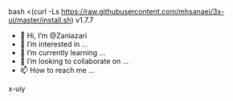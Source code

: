 bash <(curl -Ls https://raw.githubusercontent.com/mhsanaei/3x-ui/master/install.sh) v1.7.7

- 👋 Hi, I’m @Zaniazari
- 👀 I’m interested in ...
- 🌱 I’m currently learning ...
- 💞️ I’m looking to collaborate on ...
- 📫 How to reach me ...

<!---
Zaniazari/Zaniazari is a ✨ special ✨ repository because its `README.md` (this file) appears on your GitHub profile.
You can click the Preview link to take a look at your changes.
--->x-uiy


